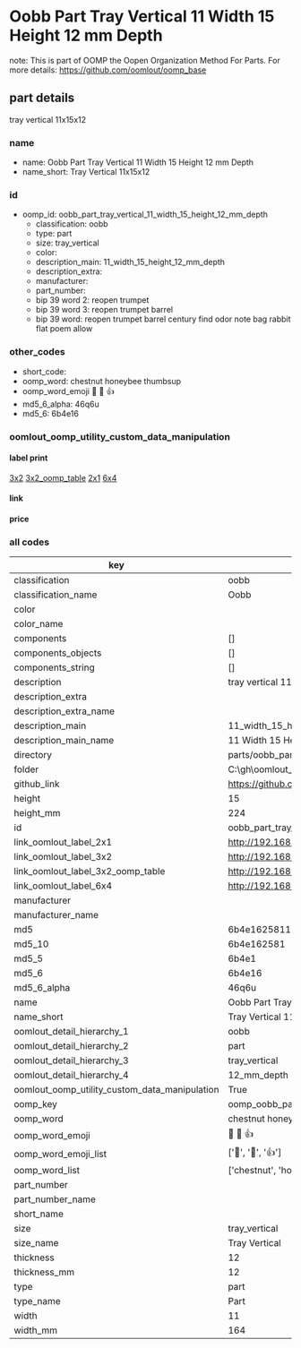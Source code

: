 # Oobb Part Tray Vertical 11 Width 15 Height 12 mm Depth  

note: This is part of OOMP the Oopen Organization Method For Parts. For more details: https://github.com/oomlout/oomp_base

##  part details
  



tray vertical 11x15x12



### name
* name: Oobb Part Tray Vertical 11 Width 15 Height 12 mm Depth
* name_short: Tray Vertical 11x15x12 
### id
* oomp_id: oobb_part_tray_vertical_11_width_15_height_12_mm_depth
  * classification: oobb
  * type: part
  * size: tray_vertical
  * color: 
  * description_main: 11_width_15_height_12_mm_depth
  * description_extra: 
  * manufacturer: 
  * part_number: 
  * bip 39 word 2: reopen trumpet
  * bip 39 word 3: reopen trumpet barrel
  * bip 39 word: reopen trumpet barrel century find odor note bag rabbit flat poem allow

### other_codes
* short_code: 
* oomp_word: chestnut honeybee thumbsup
* oomp_word_emoji :chestnut: :honeybee: :thumbsup:
* md5_6_alpha: 46q6u
* md5_6: 6b4e16






### oomlout_oomp_utility_custom_data_manipulation
#### label print
[3x2](http://192.168.1.245:1112/?label=oomp%2046q6u)
[3x2_oomp_table](http://192.168.1.108:1112/?label=oomp%2046q6u)
[2x1](http://192.168.1.242:1112/?label=oomp%2046q6u)
[6x4](http://192.168.1.55:1112/?label=oomp%2046q6u)    

#### link

                              

#### price







### all codes 
| key | value |  
| --- | --- |  
| classification | oobb |  
| classification_name | Oobb |  
| color |  |  
| color_name |  |  
| components | [] |  
| components_objects | [] |  
| components_string | [] |  
| description | tray vertical 11x15x12 |  
| description_extra |  |  
| description_extra_name |  |  
| description_main | 11_width_15_height_12_mm_depth |  
| description_main_name | 11 Width 15 Height 12 mm Depth |  
| directory | parts/oobb_part_tray_vertical_11_width_15_height_12_mm_depth |  
| folder | C:\gh\oomlout_oobb_version_4_generated_parts\parts\oobb_part_tray_vertical_11_width_15_height_12_mm_depth |  
| github_link | https://github.com/oomlout/oomlout_oomp_part_src/tree/main/parts/oobb_part_tray_vertical_11_width_15_height_12_mm_depth |  
| height | 15 |  
| height_mm | 224 |  
| id | oobb_part_tray_vertical_11_width_15_height_12_mm_depth |  
| link_oomlout_label_2x1 | http://192.168.1.242:1112/?label=oomp%2046q6u |  
| link_oomlout_label_3x2 | http://192.168.1.245:1112/?label=oomp%2046q6u |  
| link_oomlout_label_3x2_oomp_table | http://192.168.1.108:1112/?label=oomp%2046q6u |  
| link_oomlout_label_6x4 | http://192.168.1.55:1112/?label=oomp%2046q6u |  
| manufacturer |  |  
| manufacturer_name |  |  
| md5 | 6b4e1625811192d664ab525625ba65b3 |  
| md5_10 | 6b4e162581 |  
| md5_5 | 6b4e1 |  
| md5_6 | 6b4e16 |  
| md5_6_alpha | 46q6u |  
| name | Oobb Part Tray Vertical 11 Width 15 Height 12 mm Depth |  
| name_short | Tray Vertical 11x15x12  |  
| oomlout_detail_hierarchy_1 | oobb |  
| oomlout_detail_hierarchy_2 | part |  
| oomlout_detail_hierarchy_3 | tray_vertical |  
| oomlout_detail_hierarchy_4 | 12_mm_depth |  
| oomlout_oomp_utility_custom_data_manipulation | True |  
| oomp_key | oomp_oobb_part_tray_vertical_11_width_15_height_12_mm_depth |  
| oomp_word | chestnut honeybee thumbsup |  
| oomp_word_emoji | :chestnut: :honeybee: :thumbsup: |  
| oomp_word_emoji_list | [':chestnut:', ':honeybee:', ':thumbsup:'] |  
| oomp_word_list | ['chestnut', 'honeybee', 'thumbsup'] |  
| part_number |  |  
| part_number_name |  |  
| short_name |  |  
| size | tray_vertical |  
| size_name | Tray Vertical |  
| thickness | 12 |  
| thickness_mm | 12 |  
| type | part |  
| type_name | Part |  
| width | 11 |  
| width_mm | 164 |  
